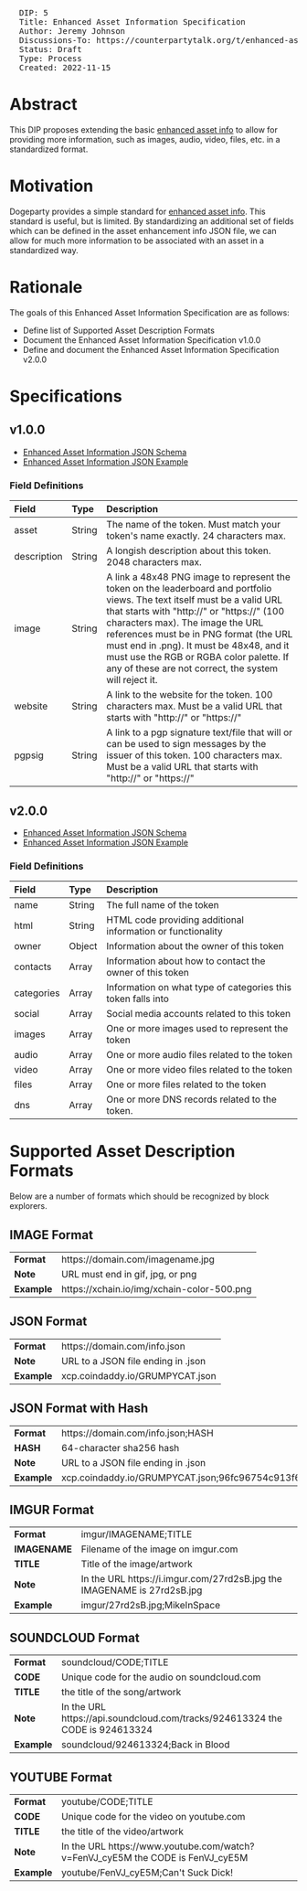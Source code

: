 <pre>
  DIP: 5
  Title: Enhanced Asset Information Specification
  Author: Jeremy Johnson <j-dog@j-dog.net>
  Discussions-To: https://counterpartytalk.org/t/enhanced-asset-information-specification/6431
  Status: Draft
  Type: Process
  Created: 2022-11-15
</pre>


# Abstract
This DIP proposes extending the basic [enhanced asset info](https://github.com/DogepartyXDP/Documentation/blob/master/Developers/Notes_and_Tutorials/enhanced_asset_info.md) to allow for providing more information, such as images, audio, video, files, etc. in a standardized format.


# Motivation

Dogeparty provides a simple standard for [enhanced asset info](https://github.com/DogepartyXDP/Documentation/blob/master/Developers/Notes_and_Tutorials/enhanced_asset_info.md).  This standard is useful, but is limited. By standardizing an additional set of fields which can be defined in the asset enhancement info JSON file, we can allow for much more information to be associated with an asset in a standardized way.

# Rationale

The goals of this Enhanced Asset Information Specification are as follows:

- Define list of Supported Asset Description Formats
- Document the Enhanced Asset Information Specification v1.0.0
- Define and document the Enhanced Asset Information Specification v2.0.0 


# Specifications

## v1.0.0
- [Enhanced Asset Information JSON Schema](dip-0005/spec-v1.0.0-schema.json)
- [Enhanced Asset Information JSON Example](dip-0005/spec-v1.0.0-example.json)

### Field Definitions

| Field       | Type   | Description
| :---        | :---   | :---
| asset       | String | The name of the token. Must match your token's name exactly. 24 characters max.
| description | String | A longish description about this token. 2048 characters max.
| image       | String | A link a 48x48 PNG image to represent the token on the leaderboard and portfolio views. The text itself must be a valid URL that starts with "http://" or "https://" (100 characters max). The image the URL references must be in PNG format (the URL must end in .png). It must be 48x48, and it must use the RGB or RGBA color palette. If any of these are not correct, the system will reject it.
| website     | String | A link to the website for the token. 100 characters max. Must be a valid URL that starts with "http://" or "https://"
| pgpsig      | String | A link to a pgp signature text/file that will or can be used to sign messages by the issuer of this token. 100 characters max. Must be a valid URL that starts with "http://" or "https://"


## v2.0.0
- [Enhanced Asset Information JSON Schema](dip-0005/spec-v2.0.0-schema.json)
- [Enhanced Asset Information JSON Example](dip-0005/spec-v2.0.0-example.json)

### Field Definitions

| Field      | Type   | Description
| :---       | :---   | :---
| name       | String | The full name of the token
| html       | String | HTML code providing additional information or functionality
| owner      | Object | Information about the owner of this token
| contacts   | Array  | Information about how to contact the owner of this token
| categories | Array  | Information on what type of categories this token falls into
| social     | Array  | Social media accounts related to this token
| images     | Array  | One or more images used to represent the token
| audio      | Array  | One or more audio files related to the token
| video      | Array  | One or more video files related to the token
| files      | Array  | One or more files related to the token
| dns        | Array  | One or more DNS records related to the token.


# Supported Asset Description Formats

Below are a number of formats which should be recognized by block explorers.

## IMAGE Format
<table>
<tr><td><b>Format</b></td><td>https://domain.com/imagename.jpg</td></tr>
<tr><td><b>Note</b></td><td>URL must end in gif, jpg, or png </td></tr>
<tr><td><b>Example</b></td><td>https://xchain.io/img/xchain-color-500.png </td></tr>
</table>


## JSON Format
<table>
<tr><td><b>Format</b></td><td>https://domain.com/info.json</td></tr>
<tr><td><b>Note</b></td><td>URL to a JSON file ending in .json</td></tr>
<tr><td><b>Example</b></td><td>xcp.coindaddy.io/GRUMPYCAT.json </td></tr>
</table>

## JSON Format with Hash
<table>
<tr><td><b>Format</b></td><td>https://domain.com/info.json;HASH</td></tr>
<tr><td><b>HASH</b></td><td>64-character sha256 hash</td></tr>
<tr><td><b>Note</b></td><td>URL to a JSON file ending in .json</td></tr>
<tr><td><b>Example</b></td><td>xcp.coindaddy.io/GRUMPYCAT.json;96fc96754c913f60e9d7a0be07d76ffbcdc53338295cbd69595e69cf49616c3b</td></tr>
</table>

## IMGUR Format
<table>
<tr><td><b>Format</b></td><td>imgur/IMAGENAME;TITLE</td></tr>
<tr><td><b>IMAGENAME</b></td><td>Filename of the image on imgur.com</td></tr>
<tr><td><b>TITLE</b></td><td>Title of the image/artwork</td></tr>
<tr><td><b>Note</b></td><td>In the URL https://i.imgur.com/27rd2sB.jpg the IMAGENAME is 27rd2sB.jpg</td></tr>
<tr><td><b>Example</b></td><td>imgur/27rd2sB.jpg;MikeInSpace</td></tr>
</table>

## SOUNDCLOUD Format
<table>
<tr><td><b>Format</b></td><td>soundcloud/CODE;TITLE</td></tr>
<tr><td><b>CODE</b></td><td>Unique code for the audio on soundcloud.com</td></tr>
<tr><td><b>TITLE</b></td><td>the title of the song/artwork</td></tr>
<tr><td><b>Note</b></td><td>In the URL https://api.soundcloud.com/tracks/924613324 the CODE is 924613324</td></tr>
<tr><td><b>Example</b></td><td>soundcloud/924613324;Back in Blood</td></tr>
</table>

## YOUTUBE Format
<table>
<tr><td><b>Format</b></td><td>youtube/CODE;TITLE</td></tr>
<tr><td><b>CODE</b></td><td>Unique code for the video on youtube.com</td></tr>
<tr><td><b>TITLE</b></td><td>the title of the video/artwork</td></tr>
<tr><td><b>Note</b></td><td>In the URL https://www.youtube.com/watch?v=FenVJ_cyE5M the CODE is FenVJ_cyE5M</td></tr>
<tr><td><b>Example</b></td><td>youtube/FenVJ_cyE5M;Can't Suck Dick!</td></tr>
</table>
